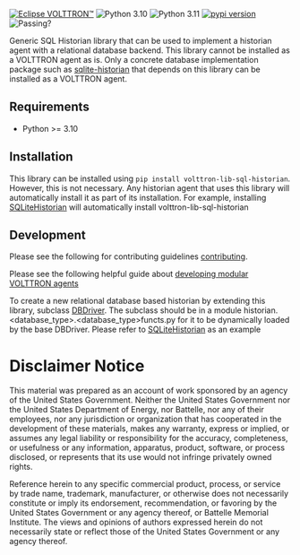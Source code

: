 [![Eclipse VOLTTRON™](https://img.shields.io/badge/Eclips%20VOLTTRON--red.svg)](https://volttron.readthedocs.io/en/latest/)
![Python 3.10](https://img.shields.io/badge/python-3.10-blue.svg)
![Python 3.11](https://img.shields.io/badge/python-3.11-blue.svg)
[![pypi version](https://img.shields.io/pypi/v/volttron-lib-sql-historian.svg)](https://pypi.org/project/volttron-lib-sql-historian/)
![Passing?](https://github.com/VOLTTRON/volttron-lib-sql-historian/actions/workflows/run-tests.yml/badge.svg)

Generic SQL Historian library that can be used to implement a historian agent with a relational database backend.
This library cannot be installed as a VOLTTRON agent as is. Only a concrete database implementation package such as
[sqlite-historian](https://github.com/eclipse-volttron/volttron-sqlitehistorian) that depends on this library can be
installed as a VOLTTRON agent.

## Requirements

 - Python >= 3.10

## Installation

This library can be installed using ```pip install volttron-lib-sql-historian```. However, this is not necessary. Any
historian agent that uses this library will automatically install it as part of its installation. For example,
installing [SQLiteHistorian](https://github.com/eclipse-volttron/volttron-sqlitehistorian) will automatically install
volttron-lib-sql-historian

## Development

Please see the following for contributing guidelines [contributing](https://github.com/eclipse-volttron/volttron-core/blob/develop/CONTRIBUTING.md).

Please see the following helpful guide about [developing modular VOLTTRON agents](https://github.com/eclipse-volttron/volttron-core/blob/develop/DEVELOPING_ON_MODULAR.md)

To create a new relational database based historian by extending this library, subclass
[DBDriver](https://github.com/eclipse-volttron/volttron-lib-sql-historian/blob/develop/src/historian/sql/basedb.py#L79).
The subclass should be in a module historian.<database_type>.<database_type>functs.py for it to be dynamically loaded
by the base DBDriver. Please refer to [SQLiteHistorian](https://github.com/eclipse-volttron/volttron-sqlitehistorian) as
an example

# Disclaimer Notice

This material was prepared as an account of work sponsored by an agency of the
United States Government.  Neither the United States Government nor the United
States Department of Energy, nor Battelle, nor any of their employees, nor any
jurisdiction or organization that has cooperated in the development of these
materials, makes any warranty, express or implied, or assumes any legal
liability or responsibility for the accuracy, completeness, or usefulness or any
information, apparatus, product, software, or process disclosed, or represents
that its use would not infringe privately owned rights.

Reference herein to any specific commercial product, process, or service by
trade name, trademark, manufacturer, or otherwise does not necessarily
constitute or imply its endorsement, recommendation, or favoring by the United
States Government or any agency thereof, or Battelle Memorial Institute. The
views and opinions of authors expressed herein do not necessarily state or
reflect those of the United States Government or any agency thereof.
